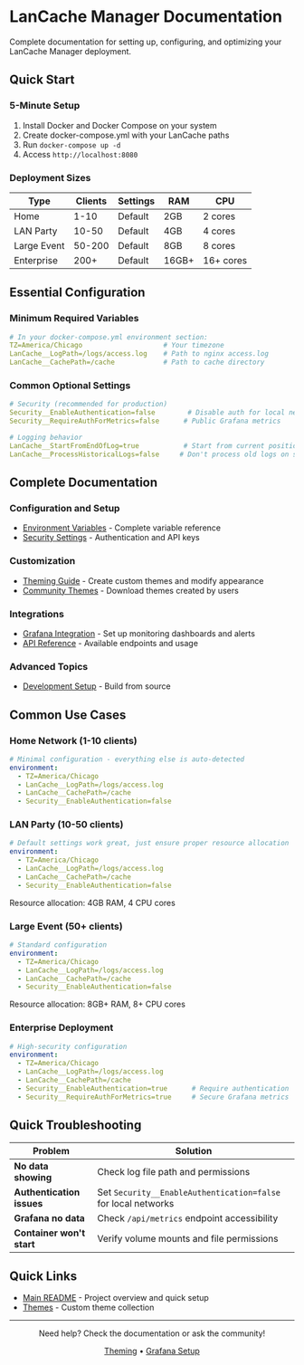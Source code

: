 # LanCache Manager Documentation

Complete documentation for setting up, configuring, and optimizing your LanCache Manager deployment.

## Quick Start

### 5-Minute Setup
1. Install Docker and Docker Compose on your system
2. Create docker-compose.yml with your LanCache paths
3. Run `docker-compose up -d`
4. Access `http://localhost:8080`

### Deployment Sizes
| Type | Clients | Settings | RAM | CPU |
|------|---------|----------|-----|-----|
| Home | 1-10 | Default | 2GB | 2 cores |
| LAN Party | 10-50 | Default | 4GB | 4 cores |
| Large Event | 50-200 | Default | 8GB | 8 cores |
| Enterprise | 200+ | Default | 16GB+ | 16+ cores |

## Essential Configuration

### Minimum Required Variables
```yaml
# In your docker-compose.yml environment section:
TZ=America/Chicago                    # Your timezone
LanCache__LogPath=/logs/access.log    # Path to nginx access.log
LanCache__CachePath=/cache            # Path to cache directory
```

### Common Optional Settings
```yaml
# Security (recommended for production)
Security__EnableAuthentication=false        # Disable auth for local networks
Security__RequireAuthForMetrics=false      # Public Grafana metrics

# Logging behavior
LanCache__StartFromEndOfLog=true           # Start from current position
LanCache__ProcessHistoricalLogs=false     # Don't process old logs on startup
```

## Complete Documentation

### Configuration and Setup
- [Environment Variables](DOCKER_ENVIRONMENT_REFERENCE.MD) - Complete variable reference
- [Security Settings](DOCKER_ENVIRONMENT_REFERENCE.MD#security-settings) - Authentication and API keys

### Customization
- [Theming Guide](THEMING.MD) - Create custom themes and modify appearance
- [Community Themes](../community-themes/README.MD) - Download themes created by users

### Integrations
- [Grafana Integration](GRAFANA.MD) - Set up monitoring dashboards and alerts
- [API Reference](DOCKER_ENVIRONMENT_REFERENCE.MD#api-endpoints) - Available endpoints and usage

### Advanced Topics
- [Development Setup](../README.MD#development) - Build from source

## Common Use Cases

### Home Network (1-10 clients)
```yaml
# Minimal configuration - everything else is auto-detected
environment:
  - TZ=America/Chicago
  - LanCache__LogPath=/logs/access.log
  - LanCache__CachePath=/cache
  - Security__EnableAuthentication=false
```

### LAN Party (10-50 clients)
```yaml
# Default settings work great, just ensure proper resource allocation
environment:
  - TZ=America/Chicago
  - LanCache__LogPath=/logs/access.log
  - LanCache__CachePath=/cache
  - Security__EnableAuthentication=false
```
Resource allocation: 4GB RAM, 4 CPU cores

### Large Event (50+ clients)
```yaml
# Standard configuration
environment:
  - TZ=America/Chicago
  - LanCache__LogPath=/logs/access.log
  - LanCache__CachePath=/cache
  - Security__EnableAuthentication=false
```
Resource allocation: 8GB+ RAM, 8+ CPU cores

### Enterprise Deployment
```yaml
# High-security configuration
environment:
  - TZ=America/Chicago
  - LanCache__LogPath=/logs/access.log
  - LanCache__CachePath=/cache
  - Security__EnableAuthentication=true      # Require authentication
  - Security__RequireAuthForMetrics=true     # Secure Grafana metrics
```

## Quick Troubleshooting

| Problem | Solution |
|---------|----------|
| **No data showing** | Check log file path and permissions |
| **Authentication issues** | Set `Security__EnableAuthentication=false` for local networks |
| **Grafana no data** | Check `/api/metrics` endpoint accessibility |
| **Container won't start** | Verify volume mounts and file permissions |

## Quick Links

- [Main README](../README.MD) - Project overview and quick setup
- [Themes](../community-themes/) - Custom theme collection

---

<div align="center">

Need help? Check the documentation or ask the community!

[Theming](THEMING.MD) • [Grafana Setup](GRAFANA.MD)

</div>